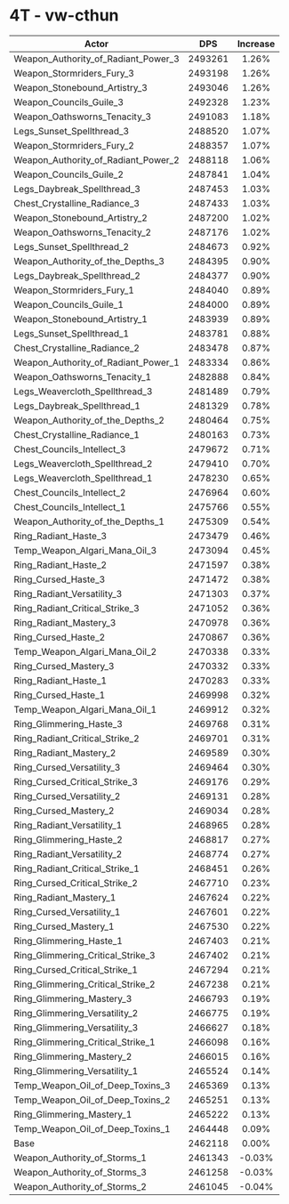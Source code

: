 # 4T - vw-cthun
| Actor | DPS | Increase |
|---|:---:|:---:|
|Weapon_Authority_of_Radiant_Power_3|2493261|1.26%|
|Weapon_Stormriders_Fury_3|2493198|1.26%|
|Weapon_Stonebound_Artistry_3|2493046|1.26%|
|Weapon_Councils_Guile_3|2492328|1.23%|
|Weapon_Oathsworns_Tenacity_3|2491083|1.18%|
|Legs_Sunset_Spellthread_3|2488520|1.07%|
|Weapon_Stormriders_Fury_2|2488357|1.07%|
|Weapon_Authority_of_Radiant_Power_2|2488118|1.06%|
|Weapon_Councils_Guile_2|2487841|1.04%|
|Legs_Daybreak_Spellthread_3|2487453|1.03%|
|Chest_Crystalline_Radiance_3|2487433|1.03%|
|Weapon_Stonebound_Artistry_2|2487200|1.02%|
|Weapon_Oathsworns_Tenacity_2|2487176|1.02%|
|Legs_Sunset_Spellthread_2|2484673|0.92%|
|Weapon_Authority_of_the_Depths_3|2484395|0.90%|
|Legs_Daybreak_Spellthread_2|2484377|0.90%|
|Weapon_Stormriders_Fury_1|2484040|0.89%|
|Weapon_Councils_Guile_1|2484000|0.89%|
|Weapon_Stonebound_Artistry_1|2483939|0.89%|
|Legs_Sunset_Spellthread_1|2483781|0.88%|
|Chest_Crystalline_Radiance_2|2483478|0.87%|
|Weapon_Authority_of_Radiant_Power_1|2483334|0.86%|
|Weapon_Oathsworns_Tenacity_1|2482888|0.84%|
|Legs_Weavercloth_Spellthread_3|2481489|0.79%|
|Legs_Daybreak_Spellthread_1|2481329|0.78%|
|Weapon_Authority_of_the_Depths_2|2480464|0.75%|
|Chest_Crystalline_Radiance_1|2480163|0.73%|
|Chest_Councils_Intellect_3|2479672|0.71%|
|Legs_Weavercloth_Spellthread_2|2479410|0.70%|
|Legs_Weavercloth_Spellthread_1|2478230|0.65%|
|Chest_Councils_Intellect_2|2476964|0.60%|
|Chest_Councils_Intellect_1|2475766|0.55%|
|Weapon_Authority_of_the_Depths_1|2475309|0.54%|
|Ring_Radiant_Haste_3|2473479|0.46%|
|Temp_Weapon_Algari_Mana_Oil_3|2473094|0.45%|
|Ring_Radiant_Haste_2|2471597|0.38%|
|Ring_Cursed_Haste_3|2471472|0.38%|
|Ring_Radiant_Versatility_3|2471303|0.37%|
|Ring_Radiant_Critical_Strike_3|2471052|0.36%|
|Ring_Radiant_Mastery_3|2470978|0.36%|
|Ring_Cursed_Haste_2|2470867|0.36%|
|Temp_Weapon_Algari_Mana_Oil_2|2470338|0.33%|
|Ring_Cursed_Mastery_3|2470332|0.33%|
|Ring_Radiant_Haste_1|2470283|0.33%|
|Ring_Cursed_Haste_1|2469998|0.32%|
|Temp_Weapon_Algari_Mana_Oil_1|2469912|0.32%|
|Ring_Glimmering_Haste_3|2469768|0.31%|
|Ring_Radiant_Critical_Strike_2|2469701|0.31%|
|Ring_Radiant_Mastery_2|2469589|0.30%|
|Ring_Cursed_Versatility_3|2469464|0.30%|
|Ring_Cursed_Critical_Strike_3|2469176|0.29%|
|Ring_Cursed_Versatility_2|2469131|0.28%|
|Ring_Cursed_Mastery_2|2469034|0.28%|
|Ring_Radiant_Versatility_1|2468965|0.28%|
|Ring_Glimmering_Haste_2|2468817|0.27%|
|Ring_Radiant_Versatility_2|2468774|0.27%|
|Ring_Radiant_Critical_Strike_1|2468451|0.26%|
|Ring_Cursed_Critical_Strike_2|2467710|0.23%|
|Ring_Radiant_Mastery_1|2467624|0.22%|
|Ring_Cursed_Versatility_1|2467601|0.22%|
|Ring_Cursed_Mastery_1|2467530|0.22%|
|Ring_Glimmering_Haste_1|2467403|0.21%|
|Ring_Glimmering_Critical_Strike_3|2467402|0.21%|
|Ring_Cursed_Critical_Strike_1|2467294|0.21%|
|Ring_Glimmering_Critical_Strike_2|2467238|0.21%|
|Ring_Glimmering_Mastery_3|2466793|0.19%|
|Ring_Glimmering_Versatility_2|2466775|0.19%|
|Ring_Glimmering_Versatility_3|2466627|0.18%|
|Ring_Glimmering_Critical_Strike_1|2466098|0.16%|
|Ring_Glimmering_Mastery_2|2466015|0.16%|
|Ring_Glimmering_Versatility_1|2465524|0.14%|
|Temp_Weapon_Oil_of_Deep_Toxins_3|2465369|0.13%|
|Temp_Weapon_Oil_of_Deep_Toxins_2|2465251|0.13%|
|Ring_Glimmering_Mastery_1|2465222|0.13%|
|Temp_Weapon_Oil_of_Deep_Toxins_1|2464448|0.09%|
|Base|2462118|0.00%|
|Weapon_Authority_of_Storms_1|2461343|-0.03%|
|Weapon_Authority_of_Storms_3|2461258|-0.03%|
|Weapon_Authority_of_Storms_2|2461045|-0.04%|
